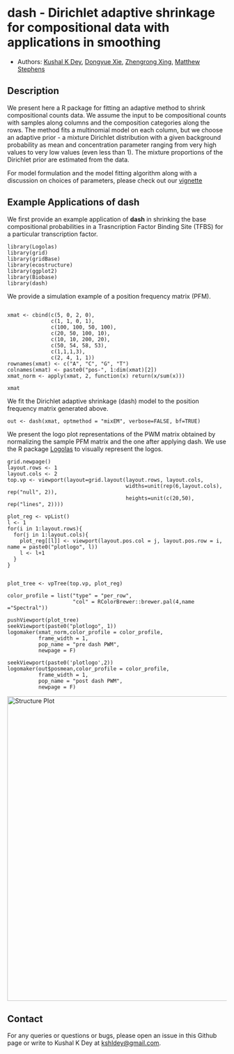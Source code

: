 # dash - Dirichlet adaptive shrinkage for compositional data with applications in smoothing


- Authors:    [Kushal K Dey](https://github.com/kkdey),   [Dongyue Xie](https://github.com/DongyueXie), [Zhengrong Xing](https://github.com/zrxing), [Matthew Stephens](http://stephenslab.uchicago.edu/)


## Description

We present here a R package for fitting an adaptive method to shrink compositional
counts data. We assume the input to be compositional counts with samples along columns
and the composition categories along the rows. The method fits a multinomial model
on each column, but we choose an adaptive prior - a mixture Dirichlet distribution with
a given background probability as mean and concentration parameter ranging from very
high values to very low values (even less than 1). The mixture proportions of the 
Dirichlet prior are estimated from the data.


For model formulation and the model fitting algorithm along with a discussion on
choices of parameters, please check out our [vignette](vignettes/dash.Rmd)


##  Example Applications of dash 

We first provide an example application of **dash** in shrinking the base compositional probabilities in a Trasncription Factor Binding Site (TFBS) for a particular transcription factor. 

```{r,warning=FALSE,message=FALSE,fig.width=7,fig.height=7}
library(Logolas)
library(grid)
library(gridBase)
library(ecostructure)
library(ggplot2)
library(Biobase)
library(dash)
```

We provide a simulation example of a position frequency matrix (PFM). 

```{r,warning=FALSE,message=FALSE,fig.width=7,fig.height=7}

xmat <- cbind(c(5, 0, 2, 0),
              c(1, 1, 0, 1),
              c(100, 100, 50, 100),
              c(20, 50, 100, 10),
              c(10, 10, 200, 20),
              c(50, 54, 58, 53),
              c(1,1,1,3),
              c(2, 4, 1, 1))
rownames(xmat) <- c("A", "C", "G", "T")
colnames(xmat) <- paste0("pos-", 1:dim(xmat)[2])
xmat_norm <- apply(xmat, 2, function(x) return(x/sum(x)))

xmat
```

We fit the Dirichlet adaptive shrinkage (dash) model to the position frequency matrix generated above.


```{r,warning=FALSE,message=FALSE,fig.width=7,fig.height=7}
out <- dash(xmat, optmethod = "mixEM", verbose=FALSE, bf=TRUE)
```


We present the logo plot representations of the PWM matrix obtained by normalizing the sample PFM matrix and the one after applying dash. We use the R package [Logolas](kkdey.github.io/Logolas-pages) to visually represent the logos. 

```{r}
grid.newpage()
layout.rows <- 1
layout.cols <- 2
top.vp <- viewport(layout=grid.layout(layout.rows, layout.cols,
                                      widths=unit(rep(6,layout.cols), rep("null", 2)),
                                      heights=unit(c(20,50), rep("lines", 2))))

plot_reg <- vpList()
l <- 1
for(i in 1:layout.rows){
  for(j in 1:layout.cols){
    plot_reg[[l]] <- viewport(layout.pos.col = j, layout.pos.row = i, name = paste0("plotlogo", l))
    l <- l+1
  }
}


plot_tree <- vpTree(top.vp, plot_reg)

color_profile = list("type" = "per_row", 
                     "col" = RColorBrewer::brewer.pal(4,name ="Spectral"))

pushViewport(plot_tree)
seekViewport(paste0("plotlogo", 1))
logomaker(xmat_norm,color_profile = color_profile,
          frame_width = 1,
          pop_name = "pre dash PWM",
          newpage = F)

seekViewport(paste0('plotlogo',2))
logomaker(out$posmean,color_profile = color_profile,
          frame_width = 1,
          pop_name = "post dash PWM",
          newpage = F)
```

<img src="vignettes/test/dash_app.png" alt="Structure Plot" height="700" width="1000">

## Contact

For any queries or questions or bugs, please open an issue in this Github page or write to Kushal K Dey at [kshldey@gmail.com](kshldey@gmail.com). 

